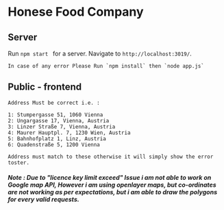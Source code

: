 # Honese Food Company


## Server
Run `npm start ` for a server. Navigate to `http://localhost:3019/`.
    
    In case of any error Please Run `npm install` then `node app.js`
    
    
## Public - frontend

    Address Must be correct i.e. : 
     
    1: Stumpergasse 51, 1060 Vienna
    2: Ungargasse 17, Vienna, Austria
    3: Linzer Straße 7, Vienna, Austria
    4: Maurer Hauptpl. 7, 1230 Wien, Austria
    5: Bahnhofplatz 1, Linz, Austria
    6: Quadenstraße 5, 1200 Vienna
     
    Address must match to these otherwise it will simply show the error toster.
    
    
    
##### Note : Due to "licence key limit exceed" Issue i am not able to work on Google map API, However i am using openlayer maps, but co-ordinates are not working as per expectations, but i am able to draw the polygons for every valid requests.